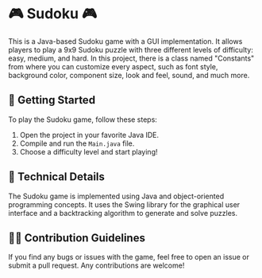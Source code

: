 # 🎮 Sudoku 🎮

This is a Java-based Sudoku game with a GUI implementation. It allows players to play a 9x9 Sudoku puzzle with three different levels of difficulty: easy, medium, and hard. In this project, there is a class named "Constants" from where you can customize every aspect, such as font style, background color, component size, look and feel, sound, and much more.

## 🚀 Getting Started

To play the Sudoku game, follow these steps:

1. Open the project in your favorite Java IDE.
2. Compile and run the `Main.java` file.
3. Choose a difficulty level and start playing!

## 🤖 Technical Details

The Sudoku game is implemented using Java and object-oriented programming concepts. It uses the Swing library for the graphical user interface and a backtracking algorithm to generate and solve puzzles.

## 👨‍💻 Contribution Guidelines

If you find any bugs or issues with the game, feel free to open an issue or submit a pull request. Any contributions are welcome!
